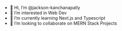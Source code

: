 - 👋 Hi, I’m @jackson-kanchanapally
- 👀 I’m interested in Web Dev
- 🌱 I’m currently learning Next.js and Typescript
- 💞️ I’m looking to collaborate on MERN Stack Projects

<!---
jackson-kanchanapally/jackson-kanchanapally is a ✨ special ✨ repository because its `README.md` (this file) appears on your GitHub profile.
You can click the Preview link to take a look at your changes.
--->
